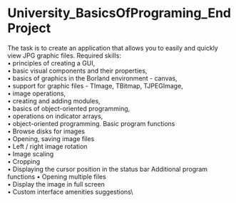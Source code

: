 # University_BasicsOfPrograming_EndProject

The task is to create an application that allows you to easily and quickly view JPG graphic files.
Required skills:\
• principles of creating a GUI,\
• basic visual components and their properties,\
• basics of graphics in the Borland environment - canvas,\
• support for graphic files - TImage, TBitmap, TJPEGImage,\
• image operations,\
• creating and adding modules,\
• basics of object-oriented programming,\
• operations on indicator arrays,\
• object-oriented programming. Basic program functions\
• Browse disks for images\
• Opening, saving image files\
• Left / right image rotation\
• Image scaling\
• Cropping\
• Displaying the cursor position in the status bar Additional program functions • Opening multiple files\
• Display the image in full screen\
• Custom interface amenities suggestions\
